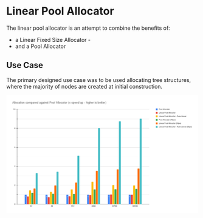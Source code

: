 # Linear Pool Allocator
The linear pool allocator is an attempt to combine the benefits of:
* a Linear Fixed Size Allocator - 
* and a Pool Allocator

## Use Case
The primary designed use case was to be used allocating tree structures, where the majority of nodes are created at initial construction.


![Benchmark](https://github.com/mikey-b/lib/blob/main/benchmark-27.11.21.png?raw=true "Benchmark")
